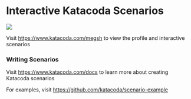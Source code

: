 # Interactive Katacoda Scenarios

[![](http://shields.katacoda.com/katacoda/megsh/count.svg)](https://www.katacoda.com/megsh "Get your profile on Katacoda.com")

Visit https://www.katacoda.com/megsh to view the profile and interactive scenarios

### Writing Scenarios
Visit https://www.katacoda.com/docs to learn more about creating Katacoda scenarios

For examples, visit https://github.com/katacoda/scenario-example
